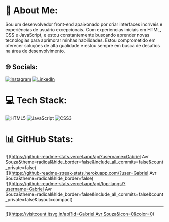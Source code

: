 # 💫 About Me:
Sou um desenvolvedor front-end apaixonado por criar interfaces incríveis e experiências de usuário excepcionais. Com experiencias iniciais em HTML, CSS e JavaScript, e estou constantemente buscando aprender novas tecnologias para aprimorar minhas habilidades. Estou comprometido em oferecer soluções de alta qualidade e estou sempre em busca de desafios na área de desenvolvimento.


## 🌐 Socials:
[![Instagram](https://img.shields.io/badge/Instagram-%23E4405F.svg?logo=Instagram&logoColor=white)](https://instagram.com/https://www.instagram.com/biel.__.souza/) [![LinkedIn](https://img.shields.io/badge/LinkedIn-%230077B5.svg?logo=linkedin&logoColor=white)](https://linkedin.com/in/www.linkedin.com/in/gabriel-avelino-rodrigues-de-souza-022172304) 

# 💻 Tech Stack:
![HTML5](https://img.shields.io/badge/html5-%23E34F26.svg?style=for-the-badge&logo=html5&logoColor=white) ![JavaScript](https://img.shields.io/badge/javascript-%23323330.svg?style=for-the-badge&logo=javascript&logoColor=%23F7DF1E) ![CSS3](https://img.shields.io/badge/css3-%231572B6.svg?style=for-the-badge&logo=css3&logoColor=white)
# 📊 GitHub Stats:
![](https://github-readme-stats.vercel.app/api?username=Gabriel Avr Souza&theme=radical&hide_border=false&include_all_commits=false&count_private=false)<br/>
![](https://github-readme-streak-stats.herokuapp.com/?user=Gabriel Avr Souza&theme=radical&hide_border=false)<br/>
![](https://github-readme-stats.vercel.app/api/top-langs/?username=Gabriel Avr Souza&theme=radical&hide_border=false&include_all_commits=false&count_private=false&layout=compact)

---
[![](https://visitcount.itsvg.in/api?id=Gabriel Avr Souza&icon=0&color=0)](https://visitcount.itsvg.in)

<!-- Proudly created with GPRM ( https://gprm.itsvg.in ) -->